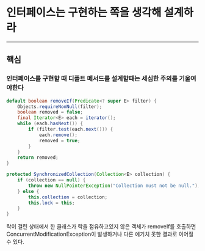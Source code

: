 # 인터페이스는 구현하는 쪽을 생각해 설계하라

---

## 핵심

### 인터페이스를 구현할 때 디폴트 메서드를 설계할때는 세심한 주의를 기울여야한다

```java
default boolean removeIf(Predicate<? super E> filter) {
    Objects.requireNonNull(filter);
    boolean removed = false;
    final Iterator<E> each = iterator();
    while (each.hasNext()) {
        if (filter.test(each.next())) {
            each.remove();
            removed = true;
        }
    }
    return removed;
}
```

```java
protected SynchronizedCollection(Collection<E> collection) {
    if (collection == null) {
        throw new NullPointerException("Collection must not be null.");
    } else {
        this.collection = collection;
        this.lock = this;
    }
}
```

락이 걸린 상태에서 한 클래스가 락을 점유하고있지 않은 객체가 removeIf를 호출하면 ConcurrentModificationException이 발생하거나
다른 예기치 못한 결과로 이어질 수 있다.
